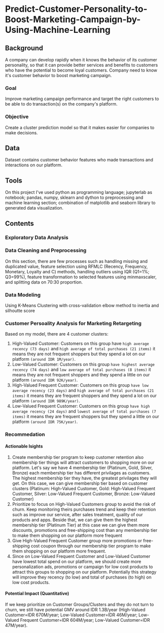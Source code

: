 # Predict-Customer-Personality-to-Boost-Marketing-Campaign-by-Using-Machine-Learning
## Background
A company can develop rapidly when it knows the behavior of its customer personality, so that it can provide better services and benefits to customers who have the potential to become loyal customers.
Company need to know it's customer behavior to boost marketing campaign.
### Goal
Improve marketing campaign performance and target the right customers to be able to do transaction(s) on the company's platform.
### Objective 
Create a cluster prediction model so that it makes easier for companies to make decisions.
## Data
Dataset contains customer behavior features who made transactions and interactions on our platform.
## Tools
On this project I've used python as programming language; jupyterlab as notebook; pandas, numpy, sklearn and dython to preprocessing and machine learning section; combination of matplotlib and seaborn library to generated data visualization.
## Contents
### **Exploratory Data Analysis**
### **Data Cleaning and Preprocessing**
On this section, there are few processes such as handling missing and duplicated value, feature selection using RFMLC (Recency, Frequency, Monetary, Loyalty and C) methods, handling outliers using IQR (Q1=1%; Q3=99%), feature transformation to selected features using minmaxscaler, and splitting data on 70:30 proportion.
### **Data Modeling**
Using K-Means Clustering with cross-validation elbow method to inertia and silhoutte score
### **Customer Persoality Analysis for Marketing Retargeting**
Based on my model, there are 4 customer clusters:
1. High-Valued Customer:
Customers on this group have `high average recency (73 days)` and `high average of total purchases (21 items)` it means they are not frequent shoppers but they spend a lot on our platform `(around IDR 1M/year)`.
2. Low-Valued Customer:
Customers on this group `have highest average recency (74 days)` and `low average of total purchases (8 items)` it means they are not frequent shoppers and they spend a little on our platform `(around IDR 92K/year)`.
3. High-Valued Frequent Customer:
Customers on this group `have low average recency (23 days)` and `high average of total purchases (21 items)` it means they are frequent shoppers and they spend a lot on our platform `(around IDR 989K/year)`.
4. Low-Valued Frequent Customer:
Customers on this group `have high average recency (24 days)` and `lowest average of total purchases (7 items)` it means they are frequent shoppers but they spend a little on our platform `(around IDR 75K/year)`.
### **Recommedation**
#### Actionable Isights
1. Create membership tier program to keep customer retention also membership tier things will attract customers to shopping more on our platform. Let's say we have 4 membership tier (Platinum, Gold, Silver, Bronze) each membership tier has different privilages as customers. The highest membership tier they have, the greatest privilages they will get. On this case, we can give membership tier based on customer clusters (Platinum: High-Valued Customer, Gold: High-Valued Frequent Customer, Silver: Low-Valued Frequent Customer, Bronze: Low-Valued Customer)
2. Prioritize to focus on High-Valued Customers group to avoid the risk of churn. Keep monitoring theirs purchases trend and keep their retention such as improve our service, after sales treatment, quality of our products and apps. Beside that, we can give them the highest membership tier (Platinum Tier) at this case we can give them more discounts, promotions and free-shipping cost than any membership tier to make them shopping on our platform more frequent
3. Give High-Valued Frequent Customer group more promotions or free-shipping cost coupon through our membership tier program to make them shopping on our platform more frequent.
4. Since on Low-Valued Frequent Customer and Low-Valued Customer have lowest total spend on our platform, we should create more personalization ads, promotions or campaign for low cost products to attract this groups to shopping on our platform. Potentially this strategy will improve they recency (to low) and total of purchases (to high) on low cost products.
#### Potential Impact (Quantitative)
If we keep prioritize on Customer Groups/Clusters and they do not turn to churn, we still have potential GMV around IDR 1.3B/year (High-Valued Customer=IDR 670M/year; Low-Valued Customer=IDR 46M/year; Low-Valued Frequent Customer=IDR 604M/year; Low-Valued Customer=IDR 47M/year).
